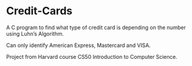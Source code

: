 # Credit-Cards
A C program to find what type of credit card is depending on the number using Luhn’s Algorithm.

Can only identify American Express, Mastercard and VISA.

Project from Harvard course CS50 Introduction to Computer Science.
